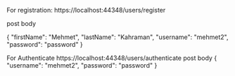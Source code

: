 
For registration:   https://localhost:44348/users/register

post body

{
    "firstName": "Mehmet",
    "lastName": "Kahraman",
    "username": "mehmet2",
    "password": "password"
}

For Authenticate   https://localhost:44348/users/authenticate
post body
{
    "username": "mehmet2",
    "password": "password"
}



